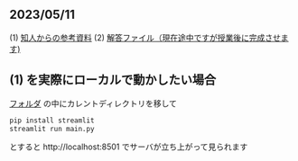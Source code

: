 ## 2023/05/11

(1) [知人からの参考資料](./chapter4.pdf)
(2) [解答ファイル（現在途中ですが授業後に完成させます)](./chapter4.py)

## (1) を実際にローカルで動かしたい場合

[フォルダ](./4) の中にカレントディレクトリを移して

```bash
pip install streamlit
streamlit run main.py
```

とすると http://localhost:8501 でサーバが立ち上がって見られます


